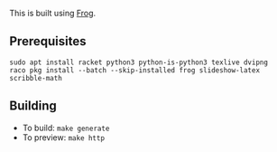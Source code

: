 This is built using [Frog](https://docs.racket-lang.org/frog/index.html).

## Prerequisites

```
sudo apt install racket python3 python-is-python3 texlive dvipng
raco pkg install --batch --skip-installed frog slideshow-latex scribble-math
```

## Building

* To build: `make generate`
* To preview: `make http`


